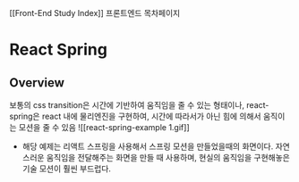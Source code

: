 [[Front-End Study Index]]
프론트엔드 목차페이지

# React Spring

## Overview
보통의 css transition은 시간에 기반하여 움직임을 줄 수 있는 형태이나,
react-spring은 react 내에 물리엔진을 구현하여, 시간에 따라서가 아닌 힘에 의해서 움직이는 모션을 줄 수 있음
![[react-spring-example 1.gif]]
- 해당 예제는 리액트 스프링을 사용해서 스프링 모션을 만들었을때의 화면이다.
자연스러운 움직임을 전달해주는 화면을 만들 때 사용하며, 현실의 움직임을 구현해놓은 기술 모션이 훨씬 부드럽다.
